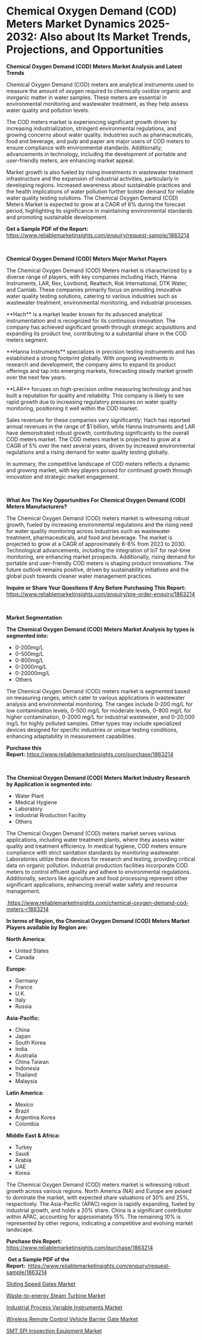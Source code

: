 <p><h1>Chemical Oxygen Demand (COD) Meters Market Dynamics 2025-2032: Also about Its Market Trends, Projections, and Opportunities</h1></p><p><strong>Chemical Oxygen Demand (COD) Meters Market Analysis and Latest Trends</strong></p>
<p><p>Chemical Oxygen Demand (COD) meters are analytical instruments used to measure the amount of oxygen required to chemically oxidize organic and inorganic matter in water samples. These meters are essential in environmental monitoring and wastewater treatment, as they help assess water quality and pollution levels. </p><p>The COD meters market is experiencing significant growth driven by increasing industrialization, stringent environmental regulations, and growing concerns about water quality. Industries such as pharmaceuticals, food and beverage, and pulp and paper are major users of COD meters to ensure compliance with environmental standards. Additionally, advancements in technology, including the development of portable and user-friendly meters, are enhancing market appeal.</p><p>Market growth is also fueled by rising investments in wastewater treatment infrastructure and the expansion of industrial activities, particularly in developing regions. Increased awareness about sustainable practices and the health implications of water pollution further bolster demand for reliable water quality testing solutions. The Chemical Oxygen Demand (COD) Meters Market is expected to grow at a CAGR of 6% during the forecast period, highlighting its significance in maintaining environmental standards and promoting sustainable development.</p></p>
<p><strong>Get a Sample PDF of the Report:&nbsp;</strong> <a href="https://www.reliablemarketinsights.com/enquiry/request-sample/1863214?utm_campaign=2040&utm_medium=2&utm_source=Github&utm_content=ia&utm_term=28022025&utm_id=chemical-oxygen-demand-cod-meters">https://www.reliablemarketinsights.com/enquiry/request-sample/1863214</a></p>
<p>&nbsp;</p>
<p><strong>Chemical Oxygen Demand (COD) Meters Major Market Players</strong></p>
<p><p>The Chemical Oxygen Demand (COD) Meters market is characterized by a diverse range of players, with key companies including Hach, Hanna Instruments, LAR, Rex, Lovibond, Realtech, Rok International, DTK Water, and Camlab. These companies primarily focus on providing innovative water quality testing solutions, catering to various industries such as wastewater treatment, environmental monitoring, and industrial processes.</p><p>**Hach** is a market leader known for its advanced analytical instrumentation and is recognized for its continuous innovation. The company has achieved significant growth through strategic acquisitions and expanding its product line, contributing to a substantial share in the COD meters segment.</p><p>**Hanna Instruments** specializes in precision testing instruments and has established a strong footprint globally. With ongoing investments in research and development, the company aims to expand its product offerings and tap into emerging markets, forecasting steady market growth over the next few years.</p><p>**LAR** focuses on high-precision online measuring technology and has built a reputation for quality and reliability. This company is likely to see rapid growth due to increasing regulatory pressures on water quality monitoring, positioning it well within the COD market.</p><p>Sales revenues for these companies vary significantly; Hach has reported annual revenues in the range of $1 billion, while Hanna Instruments and LAR have demonstrated robust growth, contributing significantly to the overall COD meters market. The COD meters market is projected to grow at a CAGR of 5% over the next several years, driven by increased environmental regulations and a rising demand for water quality testing globally. </p><p>In summary, the competitive landscape of COD meters reflects a dynamic and growing market, with key players poised for continued growth through innovation and strategic market engagement.</p></p>
<p>&nbsp;</p>
<p><strong>What Are The Key Opportunities For Chemical Oxygen Demand (COD) Meters Manufacturers?</strong></p>
<p><p>The Chemical Oxygen Demand (COD) meters market is witnessing robust growth, fueled by increasing environmental regulations and the rising need for water quality monitoring across industries such as wastewater treatment, pharmaceuticals, and food and beverage. The market is projected to grow at a CAGR of approximately 6-8% from 2023 to 2030. Technological advancements, including the integration of IoT for real-time monitoring, are enhancing market prospects. Additionally, rising demand for portable and user-friendly COD meters is shaping product innovations. The future outlook remains positive, driven by sustainability initiatives and the global push towards cleaner water management practices.</p></p>
<p><strong>Inquire or Share Your Questions If Any Before Purchasing This Report:</strong> <a href="https://www.reliablemarketinsights.com/enquiry/pre-order-enquiry/1863214?utm_campaign=2040&utm_medium=2&utm_source=Github&utm_content=ia&utm_term=28022025&utm_id=chemical-oxygen-demand-cod-meters">https://www.reliablemarketinsights.com/enquiry/pre-order-enquiry/1863214</a></p>
<p>&nbsp;</p>
<p><strong>Market Segmentation</strong></p>
<p><strong>The Chemical Oxygen Demand (COD) Meters Market Analysis by types is segmented into:</strong></p>
<p><ul><li>0-200mg/L</li><li>0-500mg/L</li><li>0-800mg/L</li><li>0-2000mg/L</li><li>0-20000mg/L</li><li>Others</li></ul></p>
<p><p>The Chemical Oxygen Demand (COD) meters market is segmented based on measuring ranges, which cater to various applications in wastewater analysis and environmental monitoring. The ranges include 0-200 mg/L for low contamination levels, 0-500 mg/L for moderate levels, 0-800 mg/L for higher contamination, 0-2000 mg/L for industrial wastewater, and 0-20,000 mg/L for highly polluted samples. Other types may include specialized devices designed for specific industries or unique testing conditions, enhancing adaptability in measurement capabilities.</p></p>
<p><strong>Purchase this Report:&nbsp;</strong><a href="https://www.reliablemarketinsights.com/purchase/1863214?utm_campaign=2040&utm_medium=2&utm_source=Github&utm_content=ia&utm_term=28022025&utm_id=chemical-oxygen-demand-cod-meters">https://www.reliablemarketinsights.com/purchase/1863214</a></p>
<p>&nbsp;</p>
<p><strong>The Chemical Oxygen Demand (COD) Meters Market Industry Research by Application is segmented into:</strong></p>
<p><ul><li>Water Plant</li><li>Medical Hygiene</li><li>Laboratory</li><li>Industrial Rroduction Facility</li><li>Others</li></ul></p>
<p><p>The Chemical Oxygen Demand (COD) meters market serves various applications, including water treatment plants, where they assess water quality and treatment efficiency. In medical hygiene, COD meters ensure compliance with strict sanitation standards by monitoring wastewater. Laboratories utilize these devices for research and testing, providing critical data on organic pollution. Industrial production facilities incorporate COD meters to control effluent quality and adhere to environmental regulations. Additionally, sectors like agriculture and food processing represent other significant applications, enhancing overall water safety and resource management.</p></p>
<p><a href="https://www.reliablemarketinsights.com/chemical-oxygen-demand-cod-meters-r1863214?utm_campaign=2040&utm_medium=2&utm_source=Github&utm_content=ia&utm_term=28022025&utm_id=chemical-oxygen-demand-cod-meters">&nbsp;https://www.reliablemarketinsights.com/chemical-oxygen-demand-cod-meters-r1863214</a></p>
<p><strong>In terms of Region, the Chemical Oxygen Demand (COD) Meters Market Players available by Region are:</strong></p>
<p>
    <p> <strong> North America: </strong>
        <ul>
            <li>United States</li>
            <li>Canada</li>
        </ul>
        </p> 
    <p> <strong> Europe: </strong>
        <ul>
            <li>Germany</li>
            <li>France</li>
            <li>U.K.</li>
            <li>Italy</li>
            <li>Russia</li>
        </ul>
        </p> 
    <p> <strong> Asia-Pacific: </strong>
        <ul>
            <li>China</li>
            <li>Japan</li>
            <li>South Korea</li>
            <li>India</li>
            <li>Australia</li>
            <li>China Taiwan</li>
            <li>Indonesia</li>
            <li>Thailand</li>
            <li>Malaysia</li>
        </ul>
        </p> 
    <p> <strong> Latin America: </strong>
        <ul>
            <li>Mexico</li>
            <li>Brazil</li>
            <li>Argentina Korea</li>
            <li>Colombia</li>
        </ul>
        </p> 
    <p> <strong> Middle East & Africa: </strong>
        <ul>
            <li>Turkey</li>
            <li>Saudi</li>
            <li>Arabia</li>
            <li>UAE</li>
            <li>Korea</li>
        </ul>
    </p>
    </p>
<p><p>The Chemical Oxygen Demand (COD) meters market is witnessing robust growth across various regions. North America (NA) and Europe are poised to dominate the market, with expected share valuations of 30% and 25%, respectively. The Asia-Pacific (APAC) region is rapidly expanding, fueled by industrial growth, and holds a 20% share. China is a significant contributor within APAC, accounting for approximately 15%. The remaining 10% is represented by other regions, indicating a competitive and evolving market landscape.</p></p>
<p><strong>Purchase this Report: </strong><a href="https://www.reliablemarketinsights.com/purchase/1863214?utm_campaign=2040&utm_medium=2&utm_source=Github&utm_content=ia&utm_term=28022025&utm_id=chemical-oxygen-demand-cod-meters">https://www.reliablemarketinsights.com/purchase/1863214</a></p>
<p>&nbsp;<strong>Get a Sample PDF of the Report:&nbsp;&nbsp;</strong><a href="https://www.reliablemarketinsights.com/enquiry/request-sample/1863214?utm_campaign=2040&utm_medium=2&utm_source=Github&utm_content=ia&utm_term=28022025&utm_id=chemical-oxygen-demand-cod-meters">https://www.reliablemarketinsights.com/enquiry/request-sample/1863214</a></p>
<p><strong></strong></p>
<p><p><a href="https://github.com/debowflaggqw/Market-Research-Report-List-1/blob/main/sliding-speed-gates-market.md?utm_campaign=2040&utm_medium=2&utm_source=Github&utm_content=ia&utm_term=28022025&utm_id=chemical-oxygen-demand-cod-meters">Sliding Speed Gates Market</a></p><p><a href="https://github.com/yarnsstaret1/Market-Research-Report-List-1/blob/main/waste-to-energy-steam-turbine-market.md?utm_campaign=2040&utm_medium=2&utm_source=Github&utm_content=ia&utm_term=28022025&utm_id=chemical-oxygen-demand-cod-meters">Waste-to-energy Steam Turbine Market</a></p><p><a href="https://github.com/weisonmanych/Market-Research-Report-List-1/blob/main/industrial-process-variable-instruments-market.md?utm_campaign=2040&utm_medium=2&utm_source=Github&utm_content=ia&utm_term=28022025&utm_id=chemical-oxygen-demand-cod-meters">Industrial Process Variable Instruments Market</a></p><p><a href="https://github.com/eymermanda0p/Market-Research-Report-List-1/blob/main/wireless-remote-control-vehicle-barrier-gate-market.md?utm_campaign=2040&utm_medium=2&utm_source=Github&utm_content=ia&utm_term=28022025&utm_id=chemical-oxygen-demand-cod-meters">Wireless Remote Control Vehicle Barrier Gate Market</a></p><p><a href="https://github.com/herakterroem/Market-Research-Report-List-1/blob/main/smt-spi-inspection-equipment-market.md?utm_campaign=2040&utm_medium=2&utm_source=Github&utm_content=ia&utm_term=28022025&utm_id=chemical-oxygen-demand-cod-meters">SMT SPI Inspection Equipment Market</a></p></p>